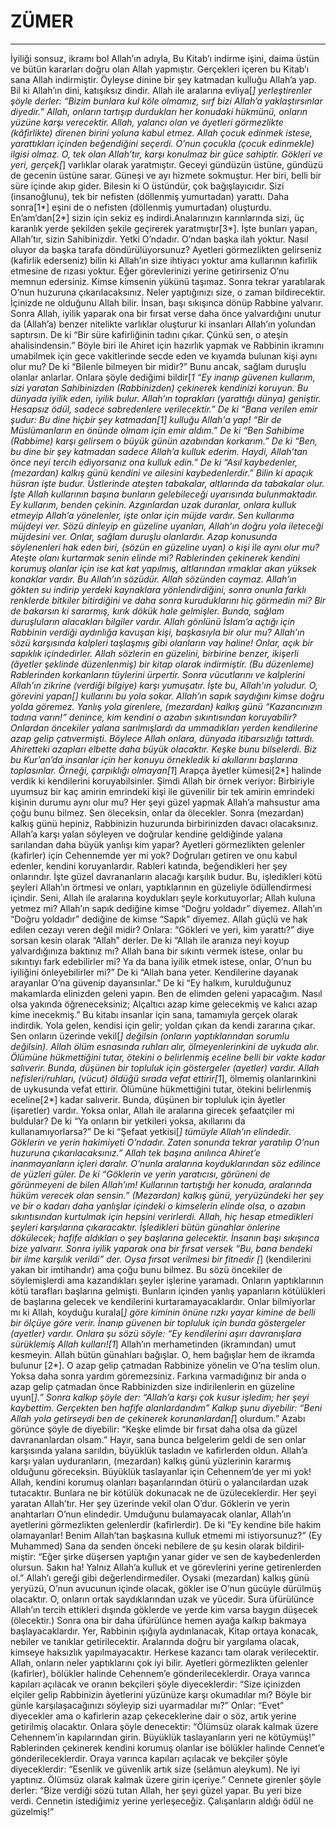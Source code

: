 # ZÜMER
---
İyiliği sonsuz, ikramı bol Allah’ın adıyla,
Bu Kitab’ı indirme işini, daima üstün ve bütün kararları doğru olan Allah yapmıştır.
Gerçekleri içeren bu Kitab’ı sana Allah indirmiştir. Öyleyse dinine bir şey katmadan kulluğu Allah’a yap.
Bil ki Allah’ın dini, katışıksız dindir. Allah ile aralarına evliya[*] yerleştirenler şöyle derler: “Bizim bunlara kul köle olmamız, sırf bizi Allah’a yaklaştırsınlar diyedir.” Allah, onların tartışıp durdukları her konudaki hükmünü, onların yüzüne karşı verecektir. Allah, yalancı olan ve âyetleri görmezlikte (kâfirlikte) direnen birini yoluna kabul etmez.
Allah çocuk edinmek istese, yarattıkları içinden beğendiğini seçerdi. O’nun çocukla (çocuk edinmekle) ilgisi olmaz. O, tek olan Allah’tır, karşı konulmaz bir güce sahiptir.
Gökleri ve yeri, gerçek[*] varlıklar olarak yaratmıştır. Geceyi gündüzün üstüne, gündüzü de gecenin üstüne sarar. Güneşi ve ayı hizmete sokmuştur. Her biri, belli bir süre içinde akıp gider. Bilesin ki O üstündür, çok bağışlayıcıdır.
Sizi (insanoğlunu), tek bir nefisten (döllenmiş yumurtadan) yarattı. Daha sonra[1*] eşini de o nefisten (döllenmiş yumurtadan) oluşturdu. En’am’dan[2*] sizin için sekiz eş indirdi.Analarınızın karınlarında sizi, üç karanlık yerde şekilden şekile geçirerek yaratmıştır[3*]. İşte bunları yapan, Allah’tır, sizin Sahibinizdir. Yetki O’ndadır. O’ndan başka ilah yoktur. Nasıl oluyor da başka tarafa döndürülüyorsunuz?
Ayetleri görmezlikten gelirseniz (kafirlik ederseniz) bilin ki Allah’ın size ihtiyacı yoktur ama kullarının kafirlik etmesine de rızası yoktur. Eğer görevlerinizi yerine getirirseniz O’nu memnun edersiniz. Kimse kimsenin yükünü taşımaz. Sonra tekrar yaratılarak O’nun huzuruna çıkarılacaksınız. Neler yaptığınızı size, o zaman bildirecektir. İçinizde ne olduğunu Allah bilir.
İnsan, başı sıkışınca dönüp Rabbine yalvarır. Sonra Allah, iyilik yaparak ona bir fırsat verse daha önce yalvardığını unutur da (Allah’a) benzer nitelikte varlıklar oluşturur ki insanları Allah’ın yolundan saptırsın. De ki “Bir süre kafirliğinin tadını çıkar. Çünkü sen, o ateşin ahalisindensin.”
Böyle biri ile Ahiret için hazırlık yapmak ve Rabbinin ikramını umabilmek için gece vakitlerinde secde eden ve kıyamda bulunan kişi aynı olur mu? De ki “Bilenle bilmeyen bir midir?” Bunu ancak, sağlam duruşlu olanlar anlarlar.
Onlara şöyle dediğimi bildir[*1 “Ey inanıp güvenen kullarım, sizi yaratan Sahibinizden (Rabbinizden) çekinerek kendinizi koruyun. Bu dünyada iyilik eden, iyilik bulur. Allah’ın toprakları (yarattığı dünya) geniştir. Hesapsız ödül, sadece sabredenlere verilecektir.”
De ki “Bana verilen emir şudur: Bu dine hiçbir şey katmadan[*1] kulluğu Allah'a yap!
“Bir de Müslümanların en önünde olmam için emir aldım.”
De ki “Ben Sahibime (Rabbime) karşı gelirsem o büyük günün azabından korkarım.”
De ki “Ben, bu dine bir şey katmadan sadece Allah’a kulluk ederim.
Haydi, Allah’tan önce neyi tercih ediyorsanız ona kulluk edin.” De ki “Asıl kaybedenler, (mezardan) kalkış günü kendini ve ailesini kaybedenlerdir.” Bilin ki apaçık hüsran işte budur.
Üstlerinde ateşten tabakalar, altlarında da tabakalar olur. İşte Allah kullarının başına bunların gelebileceği uyarısında bulunmaktadır. Ey kullarım, benden çekinin.
Azgınlardan uzak duranlar, onlara kulluk etmeyip Allah’a yönelenler, işte onlar için müjde vardır. Sen kullarıma müjdeyi ver.
Sözü dinleyip en güzeline uyanları, Allah’ın doğru yola ileteceği müjdesini ver. Onlar, sağlam duruşlu olanlardır.
Azap konusunda söylenenleri hak eden biri, (sözün en güzeline uyan) o kişi ile aynı olur mu? Ateşte olanı kurtarmak senin elinde mi?
Rablerinden çekinerek kendini korumuş olanlar için ise kat kat yapılmış, altlarından ırmaklar akan yüksek konaklar vardır. Bu Allah’ın sözüdür. Allah sözünden caymaz.
Allah’ın gökten su indirip yerdeki kaynaklara yönlendirdiğini, sonra onunla farklı renklerde bitkiler bitirdiğini ve daha sonra kuruduklarını hiç görmedin mi? Bir de bakarsın ki sararmış, kırık dökük hale gelmişler. Bunda, sağlam duruşluların alacakları bilgiler vardır.
Allah gönlünü İslam’a açtığı için Rabbinin verdiği aydınlığa kavuşan kişi, başkasıyla bir olur mu? Allah’ın sözü karşısında kalpleri taşlaşmış gibi olanların vay haline! Onlar, açık bir sapıklık içindedirler.
Allah sözlerin en güzelini, birbirine benzer, ikişerli (âyetler şeklinde düzenlenmiş)  bir kitap olarak indirmiştir. (Bu düzenleme) Rablerinden korkanların tüylerini ürpertir. Sonra vücutlarını ve kalplerini Allah’ın zikrine (verdiği bilgiye) karşı yumuşatır. İşte bu, Allah'ın yoludur. O, görevini yapan[*] kullarını bu yola sokar. Allah’ın sapık saydığını kimse doğru yolda göremez.
Yanlış yola girenlere, (mezardan) kalkış günü “Kazancınızın tadına varın!” denince, kim kendini o azabın sıkıntısından koruyabilir?
Onlardan öncekiler yalana sarılmışlardı da ummadıkları yerden kendilerine azap gelip çatıvermişti.
Böylece Allah onlara, dünyada itibarsızlığı tattırdı. Ahiretteki azapları elbette daha büyük olacaktır. Keşke bunu bilselerdi.
Biz bu Kur’an’da insanlar için her konuyu örnekledik ki akıllarını başlarına toplasınlar.
Örneği, çarpıklığı olmayan[1*] Arapça âyetler kümesi[2*] halinde verdik ki kendilerini koruyabilsinler.
Şimdi Allah bir örnek veriyor: Birbiriyle uyumsuz bir kaç amirin emrindeki kişi ile güvenilir bir tek amirin emrindeki kişinin durumu aynı olur mu? Her şeyi güzel yapmak Allah’a mahsustur ama çoğu bunu bilmez.
Sen öleceksin, onlar da ölecekler.
Sonra (mezardan) kalkış günü hepiniz, Rabbinizin huzurunda birbirinizden davacı olacaksınız.
Allah’a karşı yalan söyleyen ve doğrular kendine geldiğinde yalana sarılandan daha büyük yanlışı kim yapar? Ayetleri görmezlikten gelenler (kafirler) için Cehennemde yer mi yok?
Doğruları getiren ve onu kabul edenler, kendini koruyanlardır.
Rableri katında, beğendikleri her şey onlarındır. İşte güzel davrananların alacağı karşılık budur.
Bu, işledikleri kötü şeyleri Allah’ın örtmesi ve onları, yaptıklarının en güzeliyle ödüllendirmesi içindir.
Seni, Allah ile aralarına koydukları şeyle korkutuyorlar; Allah kuluna yetmez mi? Allah’ın sapık dediğine kimse “Doğru yoldadır” diyemez.
Allah’ın “Doğru yoldadır” dediğine de kimse “Sapık” diyemez. Allah güçlü ve hak edilen cezayı veren değil midir?
Onlara: “Gökleri ve yeri, kim yarattı?” diye sorsan kesin olarak “Allah” derler. De ki “Allah ile aranıza neyi koyup yalvardığınıza baktınız mı? Allah bana bir sıkıntı vermek istese, onlar bu sıkıntıyı fark edebilirler mi? Ya da bana iyilik etmek istese, onlar, O’nun bu iyiliğini önleyebilirler mi?” De ki “Allah bana yeter. Kendilerine dayanak arayanlar O’na güvenip dayansınlar.”
De ki “Ey halkım, kurulduğunuz makamlarda elinizden geleni yapın. Ben de elimden geleni yapacağım. Nasıl olsa yakında öğreneceksiniz;
Alçaltıcı azap kime gelecekmiş ve kalıcı azap kime inecekmiş.”
Bu kitabı insanlar için sana, tamamıyla gerçek olarak indirdik. Yola gelen, kendisi için gelir; yoldan çıkan da kendi zararına çıkar. Sen onların üzerinde vekil[*] değilsin (onların yaptıklarından sorumlu değilsin).
Allah ölüm esnasında ruhları alır, ölmeyenlerinkini de uykuda alır. Ölümüne hükmettiğini tutar, ötekini o belirlenmiş eceline belli bir vakte kadar salıverir. Bunda, düşünen bir topluluk için göstergeler (ayetler) vardır.
Allah nefisleri/ruhları, (vücut) öldüğü sırada vefat ettirir[1*], ölmemiş olanlarınkini de uykusunda vefat ettirir. Ölümüne hükmettiğini tutar, ötekini belirlenmiş eceline[2*] kadar salıverir. Bunda, düşünen bir topluluk için âyetler (işaretler) vardır.
Yoksa onlar, Allah ile aralarına girecek şefaatçiler mi buldular? De ki “Ya onların bir yetkileri yoksa, akıllarını da kullanamıyorlarsa?”
De ki “Şefaat yetkisi[*] tümüyle Allah’ın elindedir. Göklerin ve yerin hakimiyeti O’ndadır. Zaten sonunda tekrar yaratılıp O’nun huzuruna çıkarılacaksınız.”
Allah tek başına anılınca Ahiret’e inanmayanların içleri daralır. O’nunla aralarına koyduklarından söz edilince de yüzleri güler.
De ki “Göklerin ve yerin yaratıcısı, görüneni de görünmeyeni de bilen Allah’ım! Kullarının tartıştığı her konuda, aralarında hüküm verecek olan sensin.”
(Mezardan) kalkış günü, yeryüzündeki her şey ve bir o kadarı daha yanlışlar içindeki o kimselerin elinde olsa, o azabın sıkıntısından kurtulmak için hepsini verirlerdi. Allah, hiç hesap etmedikleri şeyleri karşılarına çıkaracaktır.
İşledikleri bütün günahlar önlerine dökülecek; hafife aldıkları o şey başlarına gelecektir.
İnsanın başı sıkışınca bize yalvarır. Sonra iyilik yaparak ona bir fırsat versek “Bu, bana bendeki bir ilme karşılık verildi” der. Oysa fırsat verilmesi bir fitnedir [*] (kendilerini yakan bir imtihandır) ama çoğu bunu bilmez.
Bu sözü öncekiler de söylemişlerdi ama kazandıkları şeyler işlerine yaramadı.
Onların yaptıklarının kötü tarafları başlarına gelmişti. Bunların içinden yanlış yapanların kötülükleri de başlarına gelecek ve kendilerini kurtaramayacaklardır.
Onlar bilmiyorlar mı ki Allah, koyduğu kurala[*] göre kiminin önüne rızkı yayar kimine de belli bir ölçüye göre verir.  İnanıp güvenen bir topluluk için bunda göstergeler (ayetler) vardır.
Onlara şu sözü söyle: “Ey kendilerini aşırı davranışlara sürüklemiş Allah kulları![1*] Allah’ın merhametinden (ikramından) umut kesmeyin. Allah bütün günahları bağışlar. O, hem bağışlar hem de ikramda bulunur [2*].
O azap gelip çatmadan Rabbinize yönelin ve O’na teslim olun. Yoksa daha sonra yardım göremezsiniz.
Farkına varmadığınız bir anda o azap gelip çatmadan önce Rabbinizden size indirilenlerin en güzeline uyun[*].”
Sonra kalkıp şöyle der: “Allah’a karşı çok kusur işledim; her şeyi kaybettim. Gerçekten ben hafife alanlardandım”
Kalkıp şunu diyebilir: “Beni Allah yola getirseydi ben de çekinerek korunanlardan[*] olurdum.”
Azabı görünce şöyle de diyebilir: “Keşke elimde bir fırsat daha olsa da güzel davrananlardan olsam.”
Hayır, sana bunca belgelerim geldi de sen onlar karşısında yalana sarıldın, büyüklük tasladın ve kafirlerden oldun.
Allah’a karşı yalan uyduranların, (mezardan) kalkış günü yüzlerinin kararmış olduğunu göreceksin. Büyüklük taslayanlar için Cehennem’de yer mi yok!
Allah, kendini korumuş olanları başarılarından ötürü o yalancılardan uzak tutacaktır. Bunlara ne bir kötülük dokunacak ne de üzüleceklerdir.
Her şeyi yaratan Allah’tır. Her şey üzerinde vekil olan O’dur.
Göklerin ve yerin anahtarları O’nun elindedir. Umduğunu bulamayacak olanlar, Allah’ın ayetlerini görmezlikten gelenlerdir (kafirlerdir).
De ki “Ey kendine bile hakim olamayanlar! Benim Allah’tan başkasına kulluk etmemi mi istiyorsunuz?”
(Ey Muhammed) Sana da senden ön­ceki nebilere de şu kesin olarak bildiril­miştir: “Eğer şirke düşersen yaptığın yanar gider ve sen de kaybeden­lerden olursun.
Sakın ha! Yalnız Allah’a kulluk et ve görevlerini yerine getiren­ler­den ol.”
Allah’ı gereği gibi değerlendirmediler. Oysaki (mezardan) kalkış günü yeryüzü, O’nun avucunun içinde olacak, gökler ise O’nun gücüyle dürülmüş olacaktır. O, onların ortak saydıklarından uzak ve yücedir.
Sura üfürülünce Allah’ın tercih ettikleri dışında göklerde ve yerde kim varsa baygın düşecek (ölecektir.) Sonra ona bir daha üfürülünce hemen ayağa kalkıp bakmaya başlayacaklardır.
Yer, Rabbinin ışığıyla aydınlanacak, Kitap ortaya konacak, nebiler ve tanıklar getirilecektir. Aralarında doğru bir yargılama olacak, kimseye haksızlık yapılmayacaktır.
Herkese kazancı tam olarak verilecektir. Allah, onların neler yaptıklarını çok iyi bilir.
Ayetleri görmezlikten gelenler (kafirler), bölükler halinde Cehennem’e gönderileceklerdir. Oraya varınca kapıları açılacak ve oranın bekçileri şöyle diyeceklerdir: “Size içinizden elçiler gelip Rabbinizin âyetlerini yüzünüze karşı okumadılar mı? Böyle bir günle karşılaşacağınızı söyleyip sizi uyarmadılar mı?” Onlar: “Evet” diyecekler ama o kafirlerin azap çekeceklerine dair o söz, artık yerine getirilmiş olacaktır.
Onlara şöyle denecektir: “Ölümsüz olarak kalmak üzere Cehennem’in kapılarından girin. Büyüklük taslayanların yeri ne kötüymüş!”
Rablerinden çekinerek kendini korumuş olanlar ise bölükler halinde Cennet’e gönderileceklerdir. Oraya varınca kapıları açılacak ve bekçiler şöyle diyeceklerdir: “Esenlik ve güvenlik artık size (selâmun aleykum). Ne iyi yaptınız. Ölümsüz olarak kalmak üzere girin içeriye.”
Cennete girenler şöyle derler: “Bize verdiği sözü tutan Allah, her şeyi güzel yapar. Bu yeri bize verdi. Cennetin istediğimiz yerine yerleşeceğiz. Çalışanların aldığı ödül ne güzelmiş!”